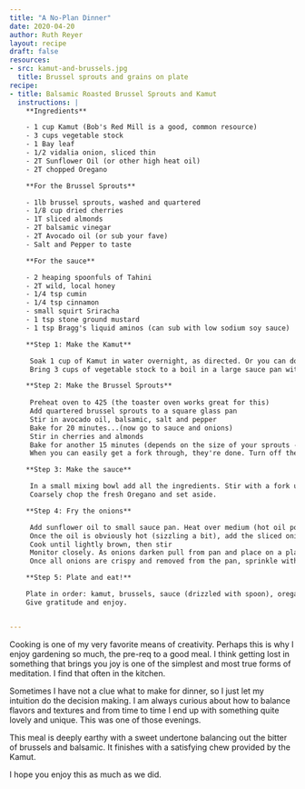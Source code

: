 ```yaml
---
title: "A No-Plan Dinner"
date: 2020-04-20
author: Ruth Reyer
layout: recipe
draft: false
resources:
- src: kamut-and-brussels.jpg
  title: Brussel sprouts and grains on plate
recipe:
- title: Balsamic Roasted Brussel Sprouts and Kamut
  instructions: |
    **Ingredients**

    - 1 cup Kamut (Bob's Red Mill is a good, common resource)
    - 3 cups vegetable stock
    - 1 Bay leaf
    - 1/2 vidalia onion, sliced thin
    - 2T Sunflower Oil (or other high heat oil)
    - 2T chopped Oregano

    **For the Brussel Sprouts**

    - 1lb brussel sprouts, washed and quartered
    - 1/8 cup dried cherries
    - 1T sliced almonds
    - 2T balsamic vinegar
    - 2T Avocado oil (or sub your fave)
    - Salt and Pepper to taste

    **For the sauce**

    - 2 heaping spoonfuls of Tahini
    - 2T wild, local honey
    - 1/4 tsp cumin
    - 1/4 tsp cinnamon
    - small squirt Sriracha
    - 1 tsp stone ground mustard
    - 1 tsp Bragg's liquid aminos (can sub with low sodium soy sauce)

    **Step 1: Make the Kamut**

     Soak 1 cup of Kamut in water overnight, as directed. Or you can do like me and just not...
     Bring 3 cups of vegetable stock to a boil in a large sauce pan with lid. Add Kamut and bay leaf. Reduce heat to simmer. Cook for 1 hour if you forgot to soak; 30 min if you soaked it over night.

    **Step 2: Make the Brussel Sprouts**
 
     Preheat oven to 425 (the toaster oven works great for this)
     Add quartered brussel sprouts to a square glass pan
     Stir in avocado oil, balsamic, salt and pepper
     Bake for 20 minutes...(now go to sauce and onions)
     Stir in cherries and almonds
     Bake for another 15 minutes (depends on the size of your sprouts - big ones take longer.)
     When you can easily get a fork through, they're done. Turn off the oven and let sit to keep warm.

    **Step 3: Make the sauce**

     In a small mixing bowl add all the ingredients. Stir with a fork until smooth and mixed. Give it a taste and adjust to your palate.
     Coarsely chop the fresh Oregano and set aside.

    **Step 4: Fry the onions**

     Add sunflower oil to small sauce pan. Heat over medium (hot oil pops and hisses...be mindful).
     Once the oil is obviously hot (sizzling a bit), add the sliced onions in.
     Cook until lightly brown, then stir
     Monitor closely. As onions darken pull from pan and place on a plate lined with a paper towel.
     Once all onions are crispy and removed from the pan, sprinkle with a bit of salt.

    **Step 5: Plate and eat!**

    Plate in order: kamut, brussels, sauce (drizzled with spoon), oregano, onions
    Give gratitude and enjoy.


---
```


Cooking is one of my very favorite means of creativity. Perhaps this is why I enjoy gardening so much, the pre-req to a good meal. I think getting lost in something that brings you joy is one of the simplest and most true forms of meditation. I find that often in the kitchen.

Sometimes I have not a clue what to make for dinner, so I just let my intuition do the decision making. I am always curious about how to balance flavors and textures and from time to time I end up with something quite lovely and unique. This was one of those evenings.

This meal is deeply earthy with a sweet undertone balancing out the bitter of brussels and balsamic. It finishes with a satisfying chew provided by the Kamut.

I hope you enjoy this as much as we did.


